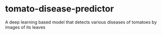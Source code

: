 # tomato-disease-predictor
A deep learning based model that detects various diseases of tomatoes by images of its leaves
